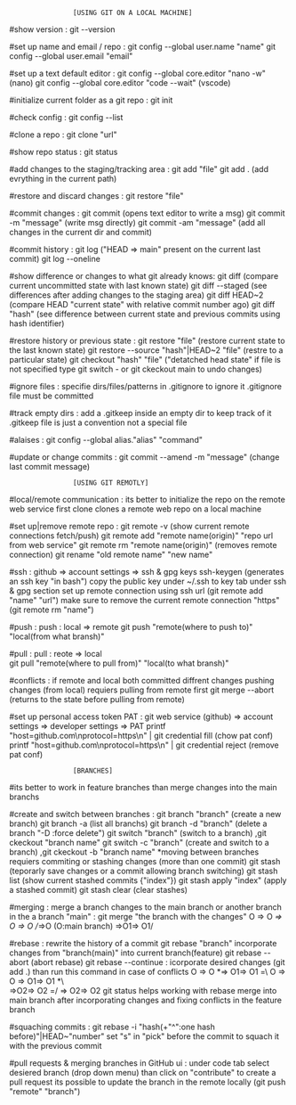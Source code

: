 					[USING GIT ON A LOCAL MACHINE]

#show version :
	git --version

#set up name and email / repo :
	git config --global user.name "name"
	git config --global user.email "email"

#set up a text default editor :
	git config --global core.editor "nano -w" (nano)
	git config --global core.editor "code --wait" (vscode)

#initialize current folder as a git repo  :
	git init

#check config :
	git config --list

#clone a repo :
	git clone "url"

#show repo status :
	git status

#add changes to the staging/tracking area :
	git add "file"
	git add . (add evrything in the current path)

#restore and discard changes :
	git restore "file"	

#commit changes :
	git commit (opens text editor to write a msg)
	git commit -m "message" (write msg directly)
	git commit -am "message" (add all changes in the current dir and commit)

#commit history :
	git log ("HEAD => main" present on the current last commit)
	git log --oneline

#show difference or changes to what git already knows:
	git diff (compare current uncommitted state with last known state)
	git diff --staged (see differences after adding changes to the staging area)
	git diff HEAD~2 (compare HEAD "current state" with relative commit number ago)
	git diff "hash" (see difference between current state and previous commits using hash identifier)	

#restore history or previous state :
	git restore "file" (restore current state to the last known state)
	git restore --source "hash"|HEAD~2 "file" (restre to a particular state)
	git checkout "hash" "file" ("detatched head state" if file is not specified type git switch - or git ckeckout main to undo changes)

#ignore files :
	specifie dirs/files/patterns in .gitignore to ignore it
	.gitignore file must be committed

#track empty dirs :
	add a .gitkeep inside an empty dir to keep track of it
	.gitkeep file is just a convention not a special file

#alaises :
	git config --global alias."alias" "command"

#update or change commits :
	git commit --amend -m "message" (change last commit message)
		

	
					[USING GIT REMOTLY]	
	 
#local/remote communication :
	its better to initialize the repo on the remote web service first
	clone clones a remote web repo on a local machine

#set up|remove remote repo :
	git remote -v (show current remote connections fetch/push)
	git remote add "remote name(origin)" "repo url from web service"
	git remote rm "remote name(origin)" (removes remote connection) 
	git rename "old remote name" "new name"	

#ssh :
	github => account settings => ssh & gpg keys
	ssh-keygen (generates an ssh key "in bash")
	copy the public key under ~/.ssh to key tab under ssh & gpg section
	set up remote connection using ssh url (git remote add "name" "url")
	make sure to remove the current remote connection "https" (git remote rm "name")

#push :
	push : local => remote
	git push "remote(where to push to)" "local(from what bransh)"

#pull :
	pull : reote => local	
	git pull "remote(where to pull from)" "local(to what bransh)"	

#conflicts :
	if remote and local both committed diffrent changes
	pushing changes (from local) requiers pulling from remote first 
	git merge --abort (returns to the state before pulling from remote)
	

#set up personal access token PAT :
	git web service (github) => account settings => developer settings => PAT
	printf "host=github.com\nprotocol=https\n" | git credential fill (chow pat conf)
	printf "host=github.com\nprotocol=https\n" | git credential reject (remove pat conf)

					[BRANCHES]

#its better to work in feature branches than merge changes into the main branchs

#create and switch between branches :
	git branch "branch" (create a new branch)
	git branch -a (list all branchs)
	git branch -d "branch" (delete a branch "-D :force delete")
	git switch "branch" (switch to a branch) ,git ckeckout "branch name" 
	git switch -c "branch" (create and switch to a branch) ,git ckeckout -b "branch name"
	*moving between branches requiers commiting or stashing changes (more than one commit)
	git stash (teporarly save changes or a commit allowing branch switching)
	git stash list (show current stashed commits {"index"})
	git stash apply "index" (apply a stashed commit)
	git stash clear (clear stashes)	

#merging : 
	merge a branch changes to the main branch or another branch
	in the a branch "main" : git merge "the branch with the changes"
	O => O *\=> O => O  /*=>O  (O:main branch)
	         \=>O1=> O1/
		
#rebase :
	rewrite the history of a commit 
	git rebase "branch" incorporate changes from "branch(main)" into current branch(feature)
	git rebase --abort (abort rebase)
	git rebase --continue : icorporate desired changes (git add .) than run this command in case of conflicts
	O => O *\=> O1=> O1   =\   O => O => O1=> O1 *\  
	         \=>O2=> O2   =/		       \=> O2=> O2
	git status helps working with rebase
	merge into main branch after incorporating changes and fixing conflicts in the feature branch
	
#squaching commits :
	git rebase -i "hash(+"^":one hash before)"|HEAD~"number"
	set "s" in "pick" before the commit to squach it with the previous commit
	
#pull requests & merging branches in GitHub ui :
	under code tab select desiered branch (drop down menu) than click on "contribute" to create a pull request
	its possible to update the branch in the remote locally (git push "remote" "branch")
	
	 





























